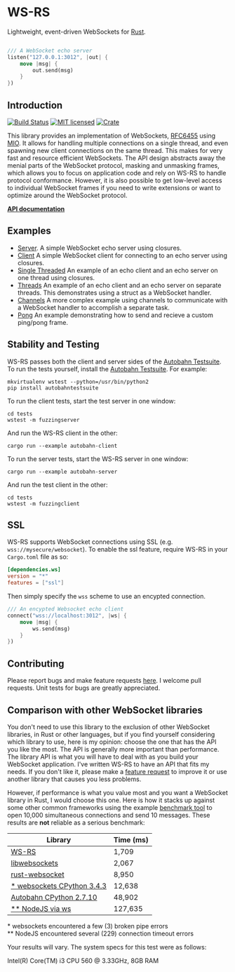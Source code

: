 # WS-RS

Lightweight, event-driven WebSockets for [Rust](http://www.rust-lang.org).
```rust

/// A WebSocket echo server
listen("127.0.0.1:3012", |out| {
    move |msg| {
        out.send(msg)
    }
})
```

Introduction
------------
[![Build Status](https://travis-ci.org/housleyjk/ws-rs.svg?branch=stable)](https://travis-ci.org/housleyjk/ws-rs)
[![MIT licensed](https://img.shields.io/badge/license-MIT-blue.svg)](./LICENSE)
[![Crate](http://meritbadge.herokuapp.com/ws)](https://crates.io/crates/ws)

This library provides an implementation of WebSockets, [RFC6455](https://tools.ietf.org/html/rfc6455) using [MIO](https://github.com/carllerche/mio).
It allows for handling multiple connections on a single thread, and even spawning new client connections on the same thread. This makes for very fast
and resource efficient WebSockets. The API design abstracts away the menial parts of the WebSocket protocol, masking and unmasking frames,
which allows you to focus on application code and rely on WS-RS to handle protocol conformance. However, it is also possible to get low-level
access to individual WebSocket frames if you need to write extensions or want to optimize around the WebSocket protocol.

**[API documentation](http://housleyjk.github.io/ws-rs/ws)**


Examples
--------
* [Server](https://github.com/housleyjk/ws-rs/tree/stable/examples/server.rs).
A simple WebSocket echo server using closures.
* [Client](https://github.com/housleyjk/ws-rs/tree/stable/examples/client.rs)
A simple WebSocket client for connecting to an echo server using closures.
* [Single Threaded](https://github.com/housleyjk/ws-rs/tree/stable/examples/shared.rs)
An example of an echo client and an echo server on one thread using closures.
* [Threads](https://github.com/housleyjk/ws-rs/tree/stable/examples/threaded.rs)
An example of an echo client and an echo server on separate threads. This demonstrates using a struct as a WebSocket handler.
* [Channels](https://github.com/housleyjk/ws-rs/tree/stable/examples/channel.rs)
A more complex example using channels to communicate with a WebSocket handler to accomplish a separate task.
* [Pong](https://github.com/housleyjk/ws-rs/tree/stable/examples/pong.rs)
An example demonstrating how to send and recieve a custom ping/pong frame.

Stability and Testing
---------------------

WS-RS passes both the client and server sides of the [Autobahn Testsuite](http://autobahn.ws/testsuite/).
To run the tests yourself, install the [Autobahn Testsuite](http://autobahn.ws/testsuite/).
For example:

```
mkvirtualenv wstest --python=/usr/bin/python2
pip install autobahntestsuite
```

To run the client tests, start the test server in one window:
```
cd tests
wstest -m fuzzingserver
```
And run the WS-RS client in the other:
```
cargo run --example autobahn-client
```

To run the server tests, start the WS-RS server in one window:
```
cargo run --example autobahn-server
```
And run the test client in the other:
```
cd tests
wstest -m fuzzingclient
```

SSL
---
WS-RS supports WebSocket connections using SSL (e.g. `wss://mysecure/websocket`). To enable the ssl feature, require WS-RS in your `Cargo.toml`
file as so:

``` TOML
[dependencies.ws]
version = "*"
features = ["ssl"]
```

Then simply specify the `wss` scheme to use an encypted connection.

```rust
/// An encypted Websocket echo client
connect("wss://localhost:3012", |ws| {
    move |msg| {
        ws.send(msg)
    }
})
```

Contributing
------------

Please report bugs and make feature requests [here](https://github.com/housleyjk/ws-rs/issues). I welcome pull requests.
Unit tests for bugs are greatly appreciated.

Comparison with other WebSocket libraries
-----------------------------------------

You don't need to use this library to the exclusion of other WebSocket libraries, in Rust or other languages,
but if you find yourself considering which library to use, here is my opinion: choose the one that has the API
you like the most. The API is generally more important than performance. The library API is what you will have to deal with as
you build your WebSocket application. I've written WS-RS to have an API that fits my needs. If you don't like it,
please make a [feature request](https://github.com/housleyjk/ws-rs/issues) to improve it or use another library
that causes you less problems.

However, if performance is what you value most and you want a WebSocket library in Rust, I would choose this one.
Here is how it stacks up against some other common frameworks using the example [benchmark tool](https://github.com/housleyjk/ws-rs/tree/stable/examples/bench.rs)
to open 10,000 simultaneous connections and send 10 messages. These results are **not** reliable as a serious benchmark:

Library | Time (ms)
--------| ---------
<a href="https://github.com/housleyjk/ws-rs">WS-RS</a> | 1,709
<a href="https://libwebsockets.org/trac/libwebsockets">libwebsockets</a> | 2,067
<a href="https://github.com/cyderize/rust-websocket">rust-websocket</a> | 8,950
<a href="http://aaugustin.github.io/websockets/">\* websockets CPython 3.4.3</a> | 12,638
<a href="http://autobahn.ws/python/">Autobahn CPython 2.7.10</a> | 48,902
<a href="https://github.com/websockets/ws">\*\* NodeJS via ws</a> | 127,635

\* websockets encountered a few (3) broken pipe errors<br>
\*\* NodeJS encountered several (229) connection timeout errors

Your results will vary. The system specs for this test were as follows:

Intel(R) Core(TM) i3 CPU 560 @ 3.33GHz, 8GB RAM
